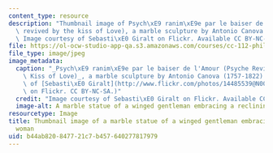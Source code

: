 ```yaml
---
content_type: resource
description: "Thumbnail image of Psych\xE9 ranim\xE9e par le baiser de l'Amour (Psyche\
  \ revived by the kiss of Love), a marble sculpture by Antonio Canova (1757-1822).\
  \ Image courtesy of Sebasti\xE0 Giralt on Flickr. Available CC BY-NC-SA."
file: https://ol-ocw-studio-app-qa.s3.amazonaws.com/courses/cc-112-philosophy-of-love-spring-2013/b44ab820847721c7b457640277817979_CC-112s13-th.jpg
file_type: image/jpeg
image_metadata:
  caption: "_Psych\xE9 ranim\xE9e par le baiser de l'Amour (Psyche Revived by the\
    \ Kiss of Love)_, a marble sculpture by Antonio Canova (1757-1822). (Image courtesy\
    \ of [Sebasti\xE0 Giralt](http://www.flickr.com/photos/14485539@N00/518158761/in/photolist-MMGxK-7hcx1q-5Y3iHQ-5XY3ov-Ej4Mk-S9wv-eb9LnE-eb9LA7-6ctqLz)\
    \ on Flickr. CC BY-NC-SA.)"
  credit: "Image courtesy of Sebasti\xE0 Giralt on Flickr. Available CC BY-NC-SA."
  image-alt: A marble statue of a winged gentleman embracing a reclining woman.
resourcetype: Image
title: Thumbnail image of a marble statue of a winged gentleman embracing a reclining
  woman
uid: b44ab820-8477-21c7-b457-640277817979
---
```

